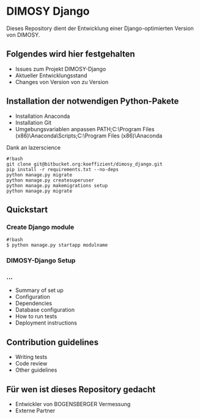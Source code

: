 # DIMOSY Django #

Dieses Repository dient der Entwicklung einer Django-optimierten Version von DIMOSY.


## Folgendes wird hier festgehalten ##

* Issues zum Projekt DIMOSY-Django
* Aktueller Entwicklungsstand
* Changes von Version von zu Version

## Installation der notwendigen Python-Pakete ##

* Installation Anaconda
* Installation Git
* Umgebungsvariablen anpassen PATH;C:\Program Files (x86)\Anaconda\Scripts;C:\Program Files (x86)\Anaconda

Dank an lazerscience

```
#!bash
git clone git@bitbucket.org:koeffizient/dimosy_django.git
pip install -r requirements.txt --no-deps
python manage.py migrate
python manage.py createsuperuser
python manage.py makemigrations setup
python manage.py migrate
```

## Quickstart ##

### Create Django module ###

```
#!bash
$ python manage.py startapp modulname
```

### DIMOSY-Django Setup ###

### ... ###

* Summary of set up
* Configuration
* Dependencies
* Database configuration
* How to run tests
* Deployment instructions

## Contribution guidelines ##

* Writing tests
* Code review
* Other guidelines

## Für wen ist dieses Repository gedacht ##

* Entwickler von BOGENSBERGER Vermessung
* Externe Partner